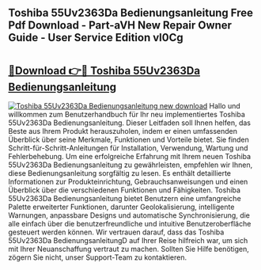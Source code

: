 ## Toshiba 55Uv2363Da Bedienungsanleitung Free Pdf Download - Part-aVH New Repair Owner Guide - User Service Edition vl0Cg

# <h2><a href="http://df5hwmi.blite.top/?on=Toshiba+55Uv2363Da+Bedienungsanleitung">🔗Download 👉🔴 Toshiba 55Uv2363Da Bedienungsanleitung</a></h2>

[![Toshiba 55Uv2363Da Bedienungsanleitung new download](https://i.imgur.com/lujVjoI.png)](http://df5hwmi.blite.top/?on=Toshiba+55Uv2363Da+Bedienungsanleitung)
Hallo und willkommen zum Benutzerhandbuch für Ihr neu implementiertes Toshiba 55Uv2363Da Bedienungsanleitung. Dieser Leitfaden soll Ihnen helfen, das Beste aus Ihrem Produkt herauszuholen, indem er einen umfassenden Überblick über seine Merkmale, Funktionen und Vorteile bietet. Sie finden Schritt-für-Schritt-Anleitungen für Installation, Verwendung, Wartung und Fehlerbehebung. Um eine erfolgreiche Erfahrung mit Ihrem neuen Toshiba 55Uv2363Da Bedienungsanleitung zu gewährleisten, empfehlen wir Ihnen, diese Bedienungsanleitung sorgfältig zu lesen. Es enthält detaillierte Informationen zur Produkteinrichtung, Gebrauchsanweisungen und einen Überblick über die verschiedenen Funktionen und Fähigkeiten. Toshiba 55Uv2363Da Bedienungsanleitung bietet Benutzern eine umfangreiche Palette erweiterter Funktionen, darunter Geolokalisierung, intelligente Warnungen, anpassbare Designs und automatische Synchronisierung, die alle einfach über die benutzerfreundliche und intuitive Benutzeroberfläche gesteuert werden können. Wir vertrauen darauf, dass das Toshiba 55Uv2363Da BedienungsanleitungD auf Ihrer Reise hilfreich war, um sich mit Ihrer Neuanschaffung vertraut zu machen. Sollten Sie Hilfe benötigen, zögern Sie nicht, unser Support-Team zu kontaktieren.
